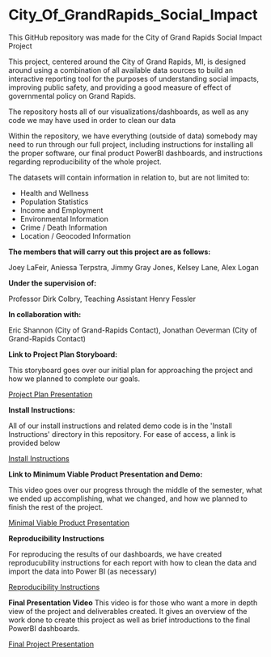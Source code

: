 # City_Of_GrandRapids_Social_Impact

This GitHub repository was made for the City of Grand Rapids Social Impact Project

This project, centered around the City of Grand Rapids, MI, is designed around using
a combination of all available data sources to build an interactive reporting tool
for the purposes of understanding social impacts, improving public safety, and
providing a good measure of effect of governmental policy on Grand Rapids.

The repository hosts all of our visualizations/dashboards, as well as any code we may have used in order to clean our data

Within the repository, we have everything (outside of data) somebody may need to run through our full project,
including instructions for installing all the proper software, our final product PowerBI dashboards,
and instructions regarding reproducibility of the whole project.

The datasets will contain information in relation to, but are not limited to:

- Health and Wellness
- Population Statistics
- Income and Employment
- Environmental Information
- Crime / Death Information
- Location / Geocoded Information

**The members that will carry out this project are as follows:**

Joey LaFeir, Aniessa Terpstra, Jimmy Gray Jones, Kelsey Lane, Alex Logan

**Under the supervision of:**

Professor Dirk Colbry, Teaching Assistant Henry Fessler

**In collaboration with:**

Eric Shannon (City of Grand-Rapids Contact), Jonathan Oeverman (City of Grand-Rapids Contact)

**Link to Project Plan Storyboard:**

This storyboard goes over our initial plan for approaching the project and how we planned to complete our goals.

[Project Plan Presentation](https://mediaspace.msu.edu/media/City_GR-CMSE495_Plan_Presentation_Video/1_nhdhozse)

**Install Instructions:**

All of our install instructions and related demo code is in the 'Install Instructions' directory in this repository. For ease of access, a link is provided below

[Install Instructions](/Install_Instructions/install.md)

**Link to Minimum Viable Product Presentation and Demo:**

This video goes over our progress through the middle of the semester, what we ended up accomplishing, what we changed, and how we planned to finish the rest of the project.

[Minimal Viable Product Presentation](https://mediaspace.msu.edu/media/City_Of_GrandRapids-CMSE495_MVP_Presentation_Video/1_0sno60na)

**Reproducibility Instructions**

For reproducing the results of our dashboards, we have created reproducubility instructions for each report with how to clean the data and import the data into Power BI (as necessary)

[Reproducibility Instructions](Reproducibility)

**Final Presentation Video**
This video is for those who want a more in depth view of the project and deliverables created. It gives an overview of the work done to create this project as well as brief introductions to the final PowerBI dashboards. 

[Final Project Presentation](https://mediaspace.msu.edu/media/City_Of_Grand_Rapids_Final_Stroyboard_Presntation/1_1xu4tl25)



